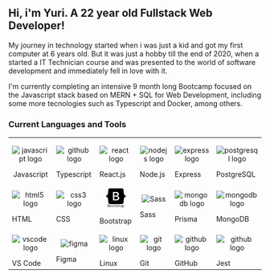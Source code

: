 ## Hi, i'm Yuri. A 22 year old Fullstack Web Developer!

My journey in technology started when i was just a kid and got my first computer at 6 years old. But it was just a hobby till the end of 2020, when a started a IT Technician course and was presented to the world of software development and immediately fell in love with it.


I'm currently completing an intensive 9 month long Bootcamp focused on the Javascript stack based on MERN + SQL for Web Development, including some more tecnologies such as Typescript and Docker, among others.

### Current Languages and Tools

<table>
  <tbody>
    <tr>
       <td>
         <p align="center">
        <img
          src="https://cdn.jsdelivr.net/gh/devicons/devicon/icons/javascript/javascript-original.svg"
          height="40"
          alt="javascript logo"
        />
        </p>
        <figcaption align="center">Javascript</figcaption>
      </td>
      <td>
        <p align="center">
          <img
            src="https://cdn.icon-icons.com/icons2/2415/PNG/512/typescript_original_logo_icon_146317.png"
            height="40"
            alt="github logo"
          />
        </p>
        <figcaption>Typescript</figcaption>
      </td>
      <td>
        <p align="center">
          <img
            src="https://cdn.jsdelivr.net/gh/devicons/devicon/icons/react/react-original.svg"
            height="40"
            alt="react logo"
          />
        </p>
        <figcaption>React.js</figcaption>
      </td>
      <td>
        <p align="center">
          <img
            src="https://cdn.jsdelivr.net/gh/devicons/devicon/icons/nodejs/nodejs-original.svg"
            height="40"
            alt="nodejs logo"
          />
        </p>
        <figcaption>Node.js</figcaption>
      </td>
      <td>
        <p align="center">
          <img
            src="https://skillicons.dev/icons?i=express"
            height="40"
            alt="express logo"
          />
        </p>
        <figcaption>Express</figcaption>
      </td>
      <td>
        <p align="center">
          <img
            src="https://cdn.jsdelivr.net/gh/devicons/devicon/icons/postgresql/postgresql-original.svg"
            height="40"
            alt="postgresql logo"
          />
        </p>
        <figcaption>PostgreSQL</figcaption>
      </td>
    </tr>
    <tr>
      <td>
        <p align="center">
          <img
            src="https://cdn.jsdelivr.net/gh/devicons/devicon/icons/html5/html5-original.svg"
            height="40"
            alt="html5 logo"
          />
        </p>
        <figcaption>HTML</figcaption>
      </td>
      <td>
        <p align="center">
          <img
            src="https://cdn.jsdelivr.net/gh/devicons/devicon/icons/css3/css3-original.svg"
            height="40"
            alt="css3 logo"
          />
        </p>
        <figcaption>CSS</figcaption>
      </td>
      <td>
        <p align="center">
          <img
            src="https://raw.githubusercontent.com/devicons/devicon/master/icons/bootstrap/bootstrap-plain-wordmark.svg"
            alt="bootstrap"
            width="40"
            height="40"
          />
        </p>
        <figcaption>Bootstrap</figcaption>
      </td>
      <td>
        <p align="center">
          <img 
            src="https://cdn.jsdelivr.net/gh/devicons/devicon/icons/sass/sass-original.svg"
            alt="Sass"
            width="40"
            height="40"
          />
        </p>
        <figcaption>Sass</figcaption>
      </td>
       <td>
         <p align="center">
          <img
            src="https://raw.githubusercontent.com/get-icon/geticon/fc0f660daee147afb4a56c64e12bde6486b73e39/icons/prisma.svg"
            height="40"
            alt="mongodb logo"
          />
         </p>
        <figcaption>Prisma</figcaption>
      </td>
      <td>
        <p align="center">
          <img
            src="https://cdn.jsdelivr.net/gh/devicons/devicon/icons/mongodb/mongodb-original.svg"
            height="40"
            alt="mongodb logo"
          />
        </p>
        <figcaption>MongoDB</figcaption>
      </td>
    </tr>
    <tr>
      <td>
        <p align="center">
          <img
            src="https://cdn.simpleicons.org/visualstudiocode/007ACC"
            height="40"
            alt="vscode logo"
          />
        </p>
        <figcaption>VS Code</figcaption>
      </td>
      <td>
        <p align="center">
          <img
            src="https://www.vectorlogo.zone/logos/figma/figma-icon.svg"
            alt="figma"
            width="40"
            height="40"
          />
        </p>
        <figcaption>Figma</figcaption>
      </td>
      <td>
        <p align="center">
          <img
            src="https://skillicons.dev/icons?i=linux"
            height="40"
            alt="linux logo"
          />
        </p>
        <figcaption>Linux</figcaption>
      </td>
      <td>
        <p align="center">
          <img
            src="https://cdn.jsdelivr.net/gh/devicons/devicon/icons/git/git-original.svg"
            height="40"
            alt="git logo"
          />
        </p>
        <figcaption>Git</figcaption>
      </td>
      <td>
        <p align="center">
          <img
            src="https://skillicons.dev/icons?i=github"
            height="40"
            alt="github logo"
          />
        </p>
        <figcaption>GitHub</figcaption>
      </td>
      <td>
        <p align="center">
          <img
            src="https://raw.githubusercontent.com/get-icon/geticon/fc0f660daee147afb4a56c64e12bde6486b73e39/icons/jest.svg"
            height="40"
            alt="github logo"
          />
        </p>
        <figcaption>Jest</figcaption>
      </td>
    </tr>
  </tbody>
</table>
